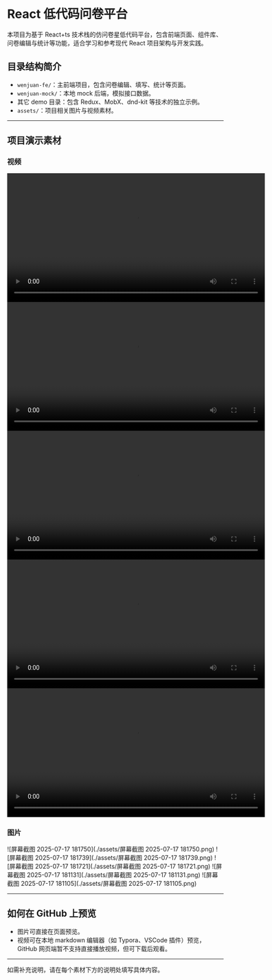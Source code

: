 # React 低代码问卷平台

本项目为基于 React+ts 技术栈的仿问卷星低代码平台，包含前端页面、组件库、问卷编辑与统计等功能，适合学习和参考现代 React 项目架构与开发实践。

## 目录结构简介

- `wenjuan-fe/`：主前端项目，包含问卷编辑、填写、统计等页面。
- `wenjuan-mock/`：本地 mock 后端，模拟接口数据。
- 其它 demo 目录：包含 Redux、MobX、dnd-kit 等技术的独立示例。
- `assets/`：项目相关图片与视频素材。

---

## 项目演示素材

### 视频

<video src="./assets/屏幕录制 2025-07-17 183728.mp4" controls width="600"></video>
<video src="./assets/屏幕录制 2025-07-17 183527.mp4" controls width="600"></video>
<video src="./assets/屏幕录制 2025-07-17 183342.mp4" controls width="600"></video>
<video src="./assets/屏幕录制 2025-07-17 183058.mp4" controls width="600"></video>
<video src="./assets/屏幕录制 2025-07-17 182717.mp4" controls width="600"></video>

### 图片

![屏幕截图 2025-07-17 181750](./assets/屏幕截图 2025-07-17 181750.png)
![屏幕截图 2025-07-17 181739](./assets/屏幕截图 2025-07-17 181739.png)
![屏幕截图 2025-07-17 181721](./assets/屏幕截图 2025-07-17 181721.png)
![屏幕截图 2025-07-17 181131](./assets/屏幕截图 2025-07-17 181131.png)
![屏幕截图 2025-07-17 181105](./assets/屏幕截图 2025-07-17 181105.png)

---

## 如何在 GitHub 上预览

- 图片可直接在页面预览。
- 视频可在本地 markdown 编辑器（如 Typora、VSCode 插件）预览，GitHub 网页端暂不支持直接播放视频，但可下载后观看。

---

如需补充说明，请在每个素材下方的说明处填写具体内容。
